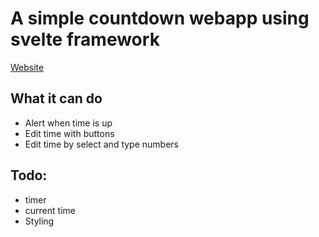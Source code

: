 # A simple countdown webapp using svelte framework
[Website](https://timer.jacky.life/)
## What it can do
+ Alert when time is up
+ Edit time with buttons
+ Edit time by select and type numbers
## Todo:
+ timer
+ current time
+ Styling
